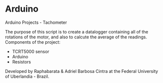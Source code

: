 # Arduino
 Arduino Projects -  Tachometer
  
The purpose of this script is to create a datalogger containing all of the rotations of the motor, and also to calcute the average of the readings.
Components of the project:
 - TCRT5000 sensor
 - Arduino
 - Resistors

Developed by Raphabarata & Adriel Barbosa Cintra at the Federal University of Uberlandia - Brazil.
